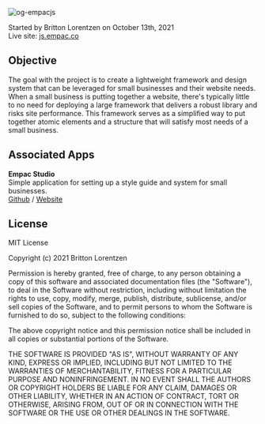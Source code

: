 ![og-empacjs](https://user-images.githubusercontent.com/57265951/137647657-4dc29bc3-94fe-4be0-807c-b40e45e3410f.jpg)

Started by Britton Lorentzen on October 13th, 2021 <br>
Live site: <a href="https://js.empac.co">js.empac.co</a>

## Objective

The goal with the project is to create a lightweight framework and design system that can be leveraged for small businesses and their website needs. When a small business is putting together a website, there's typically little to no need for deploying a large framework that delivers a robust library and risks site performance. This framework serves as a simplified way to put together atomic elements and a structure that will satisfy most needs of a small business.

## Associated Apps

**Empac Studio**<br>
Simple application for setting up a style guide and system for small businesses. <br>
<a href="https://github.com/blorentz38/EmpacStudio">Github</a> / 
<a href="https://studio.empacdesign.com">Website</a><br>

## License

MIT License

Copyright (c) 2021 Britton Lorentzen

Permission is hereby granted, free of charge, to any person obtaining a copy
of this software and associated documentation files (the "Software"), to deal
in the Software without restriction, including without limitation the rights
to use, copy, modify, merge, publish, distribute, sublicense, and/or sell
copies of the Software, and to permit persons to whom the Software is
furnished to do so, subject to the following conditions:

The above copyright notice and this permission notice shall be included in all
copies or substantial portions of the Software.

THE SOFTWARE IS PROVIDED "AS IS", WITHOUT WARRANTY OF ANY KIND, EXPRESS OR
IMPLIED, INCLUDING BUT NOT LIMITED TO THE WARRANTIES OF MERCHANTABILITY,
FITNESS FOR A PARTICULAR PURPOSE AND NONINFRINGEMENT. IN NO EVENT SHALL THE
AUTHORS OR COPYRIGHT HOLDERS BE LIABLE FOR ANY CLAIM, DAMAGES OR OTHER
LIABILITY, WHETHER IN AN ACTION OF CONTRACT, TORT OR OTHERWISE, ARISING FROM,
OUT OF OR IN CONNECTION WITH THE SOFTWARE OR THE USE OR OTHER DEALINGS IN THE
SOFTWARE.
